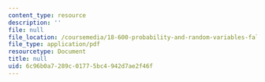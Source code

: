 ```yaml
---
content_type: resource
description: ''
file: null
file_location: /coursemedia/18-600-probability-and-random-variables-fall-2019/6c96b0a7289c01775bc4942d7ae2f46f_MIT18_600F19_lec19.pdf
file_type: application/pdf
resourcetype: Document
title: null
uid: 6c96b0a7-289c-0177-5bc4-942d7ae2f46f
---
```

